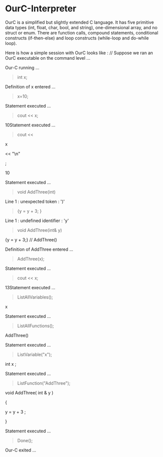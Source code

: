 # OurC-Interpreter
OurC is a simplified but slightly extended C language. It has five primitive data types (int, float, char, bool, and string), one-dimensional array, and no struct or enum.  There are function calls, compound statements, conditional constructs (if-then-else) and loop constructs (while-loop and do-while loop).


Here is how a simple session with OurC looks like :
// Suppose we ran an OurC executable on the command level ...

 Our-C running ... 
  
  > int x;
           
  Definition of x entered ...  
  
  > x=10;
  
  Statement executed ...
  
  > cout << x;
  
  10Statement executed ...
  
  > cout <<
  
  x
  
  << "\n"
  
  ;
  
  10              
  
  Statement executed ...
  
  > void AddThree(int)
  
  Line 1 : unexpected token : ')'  

  > {y = y + 3; }
  
  Line 1 : undefined identifier : 'y'
  
  > void AddThree(int& y)
  
  {y = y + 3;} // AddThree()  
  
  Definition of AddThree entered ...
  
  > AddThree(x);
  
  Statement executed ...
  
  > cout << x;
  
  13Statement executed ...                 
  
  > ListAllVariables();
  
  x        
  
  Statement executed ...
  
  > ListAllFunctions();
  
  AddThree()     
  
  Statement executed ...
  
  > ListVariable("x");
  
  int x ;      
  
  Statement executed ...
  
  > ListFunction("AddThree");
  
  void AddThree( int & y )  
  
  {
  
  y = y + 3 ;
  
  }
  
  Statement executed ...
  
  > Done();
  
  Our-C exited ...
